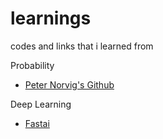 # learnings
codes and links that i learned from

Probability
 * [Peter Norvig's Github](https://github.com/norvig?tab=repositories)

Deep Learning
 * [Fastai](https://www.fast.ai/)
